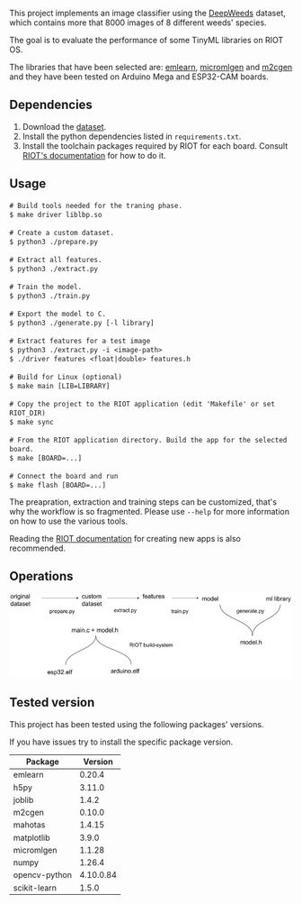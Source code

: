 This project implements an image classifier using the [DeepWeeds](https://github.com/AlexOlsen/DeepWeeds) dataset,
which contains more that 8000 images of 8 different weeds' species.

The goal is to evaluate the performance of some TinyML libraries on RIOT OS.


The libraries that have been selected are:
[emlearn](https://github.com/emlearn/emlearn),
[micromlgen](https://github.com/eloquentarduino/micromlgen) and
[m2cgen](https://github.com/BayesWitnesses/m2cgen)
and they have been tested on Arduino Mega and ESP32-CAM boards.


## Dependencies
1. Download the [dataset](https://github.com/AlexOlsen/DeepWeeds).
2. Install the python dependencies listed in `requirements.txt`.
3. Install the toolchain packages required by RIOT for each board.
   Consult [RIOT's documentation](https://api.riot-os.org/getting-started.html) for how to do it.


## Usage
```
# Build tools needed for the traning phase.
$ make driver liblbp.so

# Create a custom dataset.
$ python3 ./prepare.py

# Extract all features.
$ python3 ./extract.py

# Train the model.
$ python3 ./train.py

# Export the model to C.
$ python3 ./generate.py [-l library]

# Extract features for a test image
$ python3 ./extract.py -i <image-path>
$ ./driver features <float|double> features.h

# Build for Linux (optional)
$ make main [LIB=LIBRARY]

# Copy the project to the RIOT application (edit 'Makefile' or set RIOT_DIR)
$ make sync

# From the RIOT application directory. Build the app for the selected board.
$ make [BOARD=...]

# Connect the board and run
$ make flash [BOARD=...]
```

The preapration, extraction and training steps can be customized, that's why the workflow is
so fragmented. Please use `--help` for more information on how to use the various tools.

Reading the [RIOT documentation](https://api.riot-os.org/creating-an-application.html) for creating
new apps is also recommended.

## Operations
![alt text](./data/operations.jpg)


## Tested version
This project has been tested using the following packages' versions.

If you have issues try to install the specific package version.

| Package       | Version   |
|---------------|-----------|
| emlearn       | 0.20.4    |
| h5py          | 3.11.0    |
| joblib        | 1.4.2     |
| m2cgen        | 0.10.0    |
| mahotas       | 1.4.15    |
| matplotlib    | 3.9.0     |
| micromlgen    | 1.1.28    |
| numpy         | 1.26.4    |
| opencv-python | 4.10.0.84 |
| scikit-learn  | 1.5.0     |
